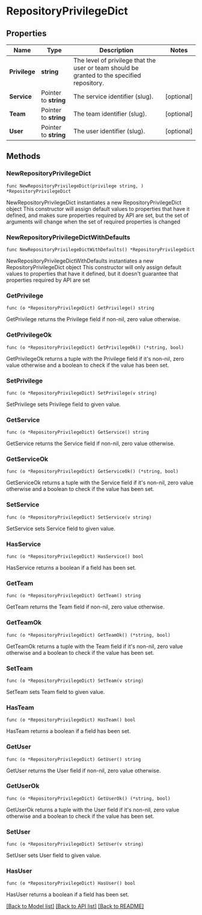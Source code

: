 # RepositoryPrivilegeDict

## Properties

Name | Type | Description | Notes
------------ | ------------- | ------------- | -------------
**Privilege** | **string** | The level of privilege that the user or team should be granted to the specified repository. | 
**Service** | Pointer to **string** | The service identifier (slug). | [optional] 
**Team** | Pointer to **string** | The team identifier (slug). | [optional] 
**User** | Pointer to **string** | The user identifier (slug). | [optional] 

## Methods

### NewRepositoryPrivilegeDict

`func NewRepositoryPrivilegeDict(privilege string, ) *RepositoryPrivilegeDict`

NewRepositoryPrivilegeDict instantiates a new RepositoryPrivilegeDict object
This constructor will assign default values to properties that have it defined,
and makes sure properties required by API are set, but the set of arguments
will change when the set of required properties is changed

### NewRepositoryPrivilegeDictWithDefaults

`func NewRepositoryPrivilegeDictWithDefaults() *RepositoryPrivilegeDict`

NewRepositoryPrivilegeDictWithDefaults instantiates a new RepositoryPrivilegeDict object
This constructor will only assign default values to properties that have it defined,
but it doesn't guarantee that properties required by API are set

### GetPrivilege

`func (o *RepositoryPrivilegeDict) GetPrivilege() string`

GetPrivilege returns the Privilege field if non-nil, zero value otherwise.

### GetPrivilegeOk

`func (o *RepositoryPrivilegeDict) GetPrivilegeOk() (*string, bool)`

GetPrivilegeOk returns a tuple with the Privilege field if it's non-nil, zero value otherwise
and a boolean to check if the value has been set.

### SetPrivilege

`func (o *RepositoryPrivilegeDict) SetPrivilege(v string)`

SetPrivilege sets Privilege field to given value.


### GetService

`func (o *RepositoryPrivilegeDict) GetService() string`

GetService returns the Service field if non-nil, zero value otherwise.

### GetServiceOk

`func (o *RepositoryPrivilegeDict) GetServiceOk() (*string, bool)`

GetServiceOk returns a tuple with the Service field if it's non-nil, zero value otherwise
and a boolean to check if the value has been set.

### SetService

`func (o *RepositoryPrivilegeDict) SetService(v string)`

SetService sets Service field to given value.

### HasService

`func (o *RepositoryPrivilegeDict) HasService() bool`

HasService returns a boolean if a field has been set.

### GetTeam

`func (o *RepositoryPrivilegeDict) GetTeam() string`

GetTeam returns the Team field if non-nil, zero value otherwise.

### GetTeamOk

`func (o *RepositoryPrivilegeDict) GetTeamOk() (*string, bool)`

GetTeamOk returns a tuple with the Team field if it's non-nil, zero value otherwise
and a boolean to check if the value has been set.

### SetTeam

`func (o *RepositoryPrivilegeDict) SetTeam(v string)`

SetTeam sets Team field to given value.

### HasTeam

`func (o *RepositoryPrivilegeDict) HasTeam() bool`

HasTeam returns a boolean if a field has been set.

### GetUser

`func (o *RepositoryPrivilegeDict) GetUser() string`

GetUser returns the User field if non-nil, zero value otherwise.

### GetUserOk

`func (o *RepositoryPrivilegeDict) GetUserOk() (*string, bool)`

GetUserOk returns a tuple with the User field if it's non-nil, zero value otherwise
and a boolean to check if the value has been set.

### SetUser

`func (o *RepositoryPrivilegeDict) SetUser(v string)`

SetUser sets User field to given value.

### HasUser

`func (o *RepositoryPrivilegeDict) HasUser() bool`

HasUser returns a boolean if a field has been set.


[[Back to Model list]](../README.md#documentation-for-models) [[Back to API list]](../README.md#documentation-for-api-endpoints) [[Back to README]](../README.md)


